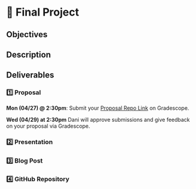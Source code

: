 # 🐳 Final Project

## Objectives

## Description

## Deliverables

### 1️⃣ Proposal

**Mon (04/27) @ 2:30pm**: Submit your [Proposal Repo Link](https://www.gradescope.com/courses/105262/assignments/467884) on Gradescope.

**Wed (04/29) at 2:30pm** Dani will approve submissions and give feedback on your proposal via Gradescope.

### 2️⃣ Presentation

### 3️⃣ Blog Post

### 4️⃣ GitHub Repository
